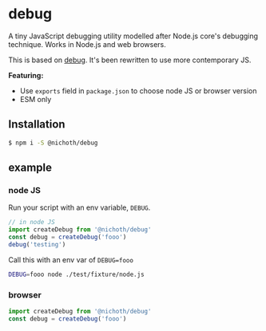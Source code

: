 # debug
A tiny JavaScript debugging utility modelled after Node.js core's debugging
technique. Works in Node.js and web browsers.

This is based on [debug](https://github.com/debug-js/debug). It's been rewritten to use more contemporary JS.

**Featuring:**
* Use `exports` field in `package.json` to choose node JS or browser version
* ESM only

## Installation

```bash
$ npm i -S @nichoth/debug
```

## example

### node JS
Run your script with an env variable, `DEBUG`.

```js
// in node JS
import createDebug from '@nichoth/debug'
const debug = createDebug('fooo')
debug('testing')
```

Call this with an env var of `DEBUG=fooo`
```bash
DEBUG=fooo node ./test/fixture/node.js
```

### browser
```js
import createDebug from '@nichoth/debug'
const debug = createDebug('fooo')
```

